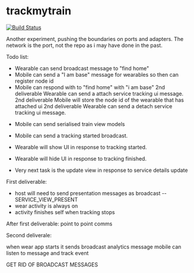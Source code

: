 # trackmytrain

[![Build Status](https://travis-ci.org/rossbeazley/trackmytrain.svg?branch=master)](https://travis-ci.org/rossbeazley/trackmytrain)


Another experiment, pushing the boundaries on ports and adapters. The network is the port, not the repo as i may have done in the past.




Todo list:

- Wearable can send broadcast message to "find home"
- Mobile can send a "I am base" message for wearables so then can register node id
- Mobile can respond with to "find home" with "i am base"
2nd deliverable Wearable can send a attach service tracking ui message.
2nd deliverable Mobile will store the node id of the wearable that has attached ui
2nd deliverable Wearable can send a detach service tracking ui message.

+ Mobile can send serialised train view models

+ Mobile can send a tracking started broadcast.
+ Wearable will show UI in response to tracking started.
+ Wearable will hide UI in response to tracking finished.

+ Very next task is the update view in response to service details update


First deliverable:

+ host will need to send presentation messages as broadcast -- SERVICE_VIEW_PRESENT
+ wear activity is always on
+ activity finishes self when tracking stops


After first deliverable:
point to point comms


Second deliverale:

when wear app starts it sends broadcast analytics message
mobile can listen to message and track event


GET RID OF BROADCAST MESSAGES